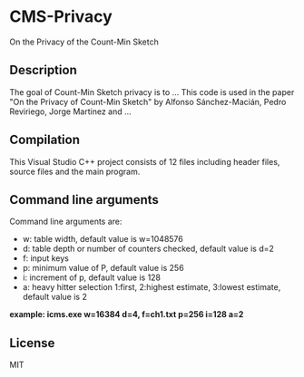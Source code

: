 # CMS-Privacy
On the Privacy of the Count-Min Sketch

## Description
The goal of Count-Min Sketch privacy is to ... This code is used in the paper "On the Privacy of Count-Min Sketch" by Alfonso Sánchez-Macián, Pedro Reviriego, Jorge Martinez and ...

## Compilation
This Visual Studio C++ project consists of 12 files including header files, source files and the main program.

## Command line arguments
Command line arguments are:
- w: table width, default value is w=1048576
- d: table depth or number of counters checked, default value is d=2
- f: input keys
- p: minimum value of P, default value is 256
- i: increment of p, default value is 128
- a: heavy hitter selection 1:first, 2:highest estimate, 3:lowest estimate, default value is 2

**example: icms.exe w=16384 d=4, f=ch1.txt p=256 i=128 a=2**

## License

MIT
